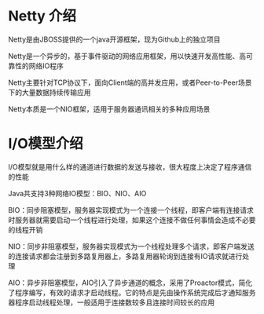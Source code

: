 # Netty 介绍

Netty是由JBOSS提供的一个java开源框架，现为Github上的独立项目

Netty是一个异步的，基于事件驱动的网络应用框架，用以快速开发高性能、高可靠性的网络IO程序

Netty主要针对TCP协议下，面向Client端的高并发应用，或者Peer-to-Peer场景下的大量数据持续传输应用

Netty本质是一个NIO框架，适用于服务器通讯相关的多种应用场景

# I/O模型介绍

I/O模型就是用什么样的通道进行数据的发送与接收，很大程度上决定了程序通信的性能

Java共支持3种网络IO模型：BIO、NIO、AIO

BIO：同步阻塞模型，服务器实现模式为一个连接一个线程，即客户端有连接请求时服务器就需要启动一个线程进行处理，如果这个连接不做任何事情会造成不必要的线程开销

NIO：同步非阻塞模型，服务器实现模式为一个线程处理多个请求，即客户端发送的连接请求都会注册到多路复用器上，多路复用器轮询到连接有IO请求就进行处理

AIO：异步非阻塞模型，AIO引入了异步通道的概念，采用了Proactor模式，简化了程序编写，有效的请求才启动线程。它的特点是先由操作系统完成后才通知服务器程序启动线程处理，一般适用于连接数较多且连接时间较长的应用

